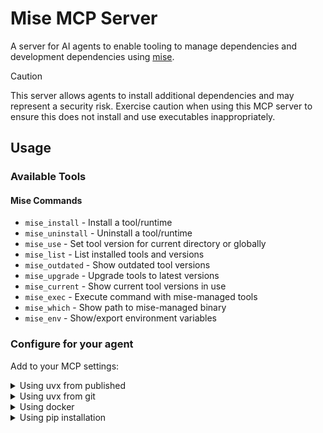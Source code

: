 # Mise MCP Server

A server for AI agents to enable tooling to manage dependencies and development dependencies using [mise](https://github.com/jdx/mise).

> [!CAUTION]
> This server allows agents to install additional dependencies and may represent a security risk. Exercise caution when using this MCP server to ensure this does not install and use executables inappropriately.

## Usage

### Available Tools

#### Mise Commands

- `mise_install` - Install a tool/runtime
- `mise_uninstall` - Uninstall a tool/runtime  
- `mise_use` - Set tool version for current directory or globally
- `mise_list` - List installed tools and versions
- `mise_outdated` - Show outdated tool versions
- `mise_upgrade` - Upgrade tools to latest versions
- `mise_current` - Show current tool versions in use
- `mise_exec` - Execute command with mise-managed tools
- `mise_which` - Show path to mise-managed binary
- `mise_env` - Show/export environment variables

### Configure for your agent

Add to your MCP settings:

<details>
<summary>Using uvx from published</summary>

```json
{
  "mcpServers": {
    "fetch": {
      "command": "uvx",
      "args": ["mcp-server-mise"]
    }
  }
}
```
</details>

<details>
<summary>Using uvx from git</summary>

```json
{
  "mcpServers": {
    "fetch": {
      "command": "uvx",
      "args": ["--from git+https://github.com/brettinternet/mcp.git#subdirectory=mise mcp-server-mise"]
    }
  }
}
```
</details>

<details>
<summary>Using docker</summary>

```json
{
  "mcpServers": {
    "fetch": {
      "command": "docker",
      "args": ["run", "-i", "--rm", "ghcr.io/brettinternet/mcp-mise"]
    }
  }
}
```
</details>

<details>
<summary>Using pip installation</summary>

```json
{
  "mcpServers": {
    "fetch": {
      "command": "python",
      "args": ["-m", "mcp_server_mise"]
    }
  }
}
```
</details>
